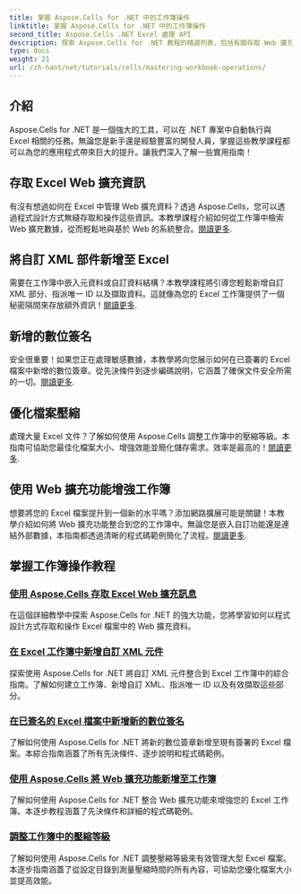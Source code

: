 ```yaml
---
title: 掌握 Aspose.Cells for .NET 中的工作簿操作
linktitle: 掌握 Aspose.Cells for .NET 中的工作簿操作
second_title: Aspose.Cells .NET Excel 處理 API
description: 探索 Aspose.Cells for .NET 教程的精選列表，包括有關存取 Web 擴充功能、新增數位簽章和調整壓縮等級的指南。
type: docs
weight: 21
url: /zh-hant/net/tutorials/cells/mastering-workbook-operations/
---
```

## 介紹

Aspose.Cells for .NET 是一個強大的工具，可以在 .NET 專案中自動執行與 Excel 相關的任務。無論您是新手還是經驗豐富的開發人員，掌握這些教學課程都可以為您的應用程式帶來巨大的提升。讓我們深入了解一些實用指南！  

## 存取 Excel Web 擴充資訊  

有沒有想過如何在 Excel 中管理 Web 擴充資料？透過 Aspose.Cells，您可以透過程式設計方式無縫存取和操作這些資訊。本教學課程介紹如何從工作簿中檢索 Web 擴充數據，從而輕鬆地與基於 Web 的系統整合。[閱讀更多](./accessing-excel-web-extension-information/).  

## 將自訂 XML 部件新增至 Excel  

需要在工作簿中嵌入元資料或自訂資料結構？本教學課程將引導您輕鬆新增自訂 XML 部分、指派唯一 ID 以及擷取資料。這就像為您的 Excel 工作簿提供了一個秘密隔間來存放額外資訊！[閱讀更多](./add-custom-xml-parts/).  

## 新增的數位簽名  

安全很重要！如果您正在處理敏感數據，本教學將向您展示如何在已簽署的 Excel 檔案中新增的數位簽章。從先決條件到逐步編碼說明，它涵蓋了確保文件安全所需的一切。[閱讀更多](./adding-new-digital-signature-to-signed-excel-file/).  

## 優化檔案壓縮  

處理大量 Excel 文件？了解如何使用 Aspose.Cells 調整工作簿中的壓縮等級。本指南可協助您最佳化檔案大小、增強效能並簡化儲存需求。效率是最高的！[閱讀更多](./adjusting-compression-level/). 
 
## 使用 Web 擴充功能增強工作簿  

想要將您的 Excel 檔案提升到一個新的水平嗎？添加網路擴展可能是關鍵！本教學介紹如何將 Web 擴充功能整合到您的工作簿中。無論您是嵌入自訂功能還是連結外部數據，本指南都透過清晰的程式碼範例簡化了流程。[閱讀更多](./adding-web-extension/).  

## 掌握工作簿操作教程
### [使用 Aspose.Cells 存取 Excel Web 擴充訊息](./accessing-excel-web-extension-information/)
在這個詳細教學中探索 Aspose.Cells for .NET 的強大功能，您將學習如何以程式設計方式存取和操作 Excel 檔案中的 Web 擴充資料。
### [在 Excel 工作簿中新增自訂 XML 元件](./add-custom-xml-parts/)
探索使用 Aspose.Cells for .NET 將自訂 XML 元件整合到 Excel 工作簿中的綜合指南。了解如何建立工作簿、新增自訂 XML、指派唯一 ID 以及有效擷取這些部分。
### [在已簽名的 Excel 檔案中新增新的數位簽名](./adding-new-digital-signature-to-signed-excel-file/)
了解如何使用 Aspose.Cells for .NET 將新的數位簽章新增至現有簽署的 Excel 檔案。本綜合指南涵蓋了所有先決條件、逐步說明和程式碼範例。
### [使用 Aspose.Cells 將 Web 擴充功能新增至工作簿](./adding-web-extension/)
了解如何使用 Aspose.Cells for .NET 整合 Web 擴充功能來增強您的 Excel 工作簿。本逐步教程涵蓋了先決條件和詳細的程式碼範例。
### [調整工作簿中的壓縮等級](./adjusting-compression-level/)
了解如何使用 Aspose.Cells for .NET 調整壓縮等級來有效管理大型 Excel 檔案。本逐步指南涵蓋了從設定目錄到測量壓縮時間的所有內容，可協助您優化檔案大小並提高效能。